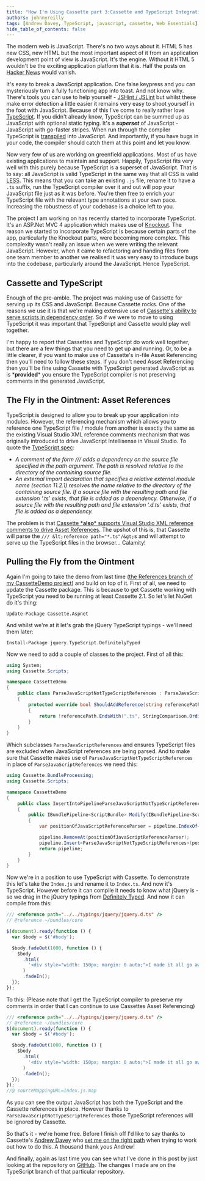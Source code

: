 ```yaml
---
title: "How I'm Using Cassette part 3:Cassette and TypeScript Integration"
authors: johnnyreilly
tags: [Andrew Davey, TypeScript, javascript, cassette, Web Essentials]
hide_table_of_contents: false
---
```


The modern web is JavaScript. There's no two ways about it. HTML 5 has new CSS, new HTML but the most important aspect of it from an application development point of view is JavaScript. It's the engine. Without it HTML 5 wouldn't be the exciting application platform that it is. Half the posts on [Hacker News](https://news.ycombinator.com/) would vanish.

It's easy to break a JavaScript application. One false keypress and you can mysteriously turn a fully functioning app into toast. And not know why. There's tools you can use to help yourself - [JSHint / JSLint](../2012-04-23-jshint-customising-your-hurt-feelings/index.md) but whilst these make error detection a little easier it remains very easy to shoot yourself in the foot with JavaScript. Because of this I've come to really rather love [TypeScript](http://www.typescriptlang.org/). If you didn't already know, TypeScript can be summed up as JavaScript with optional static typing. It's a **_superset_** of JavaScript - JavaScript with go-faster stripes. When run through the compiler TypeScript is [transpiled](https://en.wikipedia.org/wiki/Source-to-source_compiler) into JavaScript. And importantly, if you have bugs in your code, the compiler should catch them at this point and let you know.

Now very few of us are working on greenfield applications. Most of us have existing applications to maintain and support. Happily, TypeScript fits very well with this purely because TypeScript is a superset of JavaScript. That is to say: all JavaScript is valid TypeScript in the same way that all CSS is valid [LESS](http://lesscss.org/). This means that you can take an existing `.js` file, rename it to have a `.ts` suffix, run the TypeScript compiler over it and out will pop your JavaScript file just as it was before. You're then free to enrich your TypeScript file with the relevant type annotations at your own pace. Increasing the robustness of your codebase is a choice left to you.

The project I am working on has recently started to incorporate TypeScript. It's an ASP.Net MVC 4 application which makes use of [Knockout](http://knockoutjs.com/). The reason we started to incorporate TypeScript is because certain parts of the app, particularly the Knockout parts, were becoming more complex. This complexity wasn't really an issue when we were writing the relevant JavaScript. However, when it came to refactoring and handing files from one team member to another we realised it was very easy to introduce bugs into the codebase, particularly around the JavaScript. Hence TypeScript.

## Cassette and TypeScript

Enough of the pre-amble. The project was making use of Cassette for serving up its CSS and JavaScript. Because Cassette rocks. One of the reasons we use it is that we're making extensive use of [Cassette's ability to serve scripts in dependency order](../2013-06-06-how-im-using-cassette-part-2/index.md). So if we were to move to using TypeScript it was important that TypeScript and Cassette would play well together.

I'm happy to report that Cassettes and TypeScript do work well together, but there are a few things that you need to get up and running. Or, to be a little clearer, if you want to make use of Cassette's in-file Asset Referencing then you'll need to follow these steps. If you don't need Asset Referencing then you'll be fine using Cassette with TypeScript generated JavaScript as is \***provided**\* you ensure the TypeScript compiler is not preserving comments in the generated JavaScript.

## The Fly in the Ointment: Asset References

TypeScript is designed to allow you to break up your application into modules. However, the referencing mechanism which allows you to reference one TypeScript file / module from another is exactly the same as the existing Visual Studio XML reference comments mechanism that was originally introduced to drive JavaScript Intellisense in Visual Studio. To quote the [TypeScript spec](http://www.typescriptlang.org/Content/TypeScript%20Language%20Specification.pdf):

- _A comment of the form /// <reference path="…"/> adds a dependency on the source file specified in the path argument. The path is resolved relative to the directory of the containing source file._
- _An external import declaration that specifies a relative external module name (section 11.2.1) resolves the name relative to the directory of the containing source file. If a source file with the resulting path and file extension ‘.ts’ exists, that file is added as a dependency. Otherwise, if a source file with the resulting path and file extension ‘.d.ts’ exists, that file is added as a dependency._

The problem is that [Cassette \***also**\* supports Visual Studio XML reference comments to drive Asset References](http://getcassette.net/documentation/v1/AssetReferences). The upshot of this is, that Cassette will parse the `/// &lt;reference path="*.ts"/&gt;`s and will attempt to serve up the TypeScript files in the browser... Calamity!

## Pulling the Fly from the Ointment

Again I'm going to take the demo from last time ([the References branch of my CassetteDemo project](https://github.com/johnnyreilly/CassetteDemo/tree/References)) and build on top of it. First of all, we need to update the Cassette package. This is because to get Cassette working with TypeScript you need to be running at least Cassette 2.1. So let's let NuGet do it's thing:

`Update-Package Cassette.Aspnet`

And whilst we're at it let's grab the jQuery TypeScript typings - we'll need them later:

`Install-Package jquery.TypeScript.DefinitelyTyped`

Now we need to add a couple of classes to the project. First of all this:

```cs
using System;
using Cassette.Scripts;

namespace CassetteDemo
{
    public class ParseJavaScriptNotTypeScriptReferences : ParseJavaScriptReferences
    {
        protected override bool ShouldAddReference(string referencePath)
        {
            return !referencePath.EndsWith(".ts", StringComparison.OrdinalIgnoreCase); // Will exclude TypeScript files from being served
        }
    }
}
```

Which subclasses `ParseJavaScriptReferences` and ensures TypeScript files are excluded when JavaScript references are being parsed. And to make sure that Cassette makes use of `ParseJavaScriptNotTypeScriptReferences` in place of `ParseJavaScriptReferences` we need this:

```cs
using Cassette.BundleProcessing;
using Cassette.Scripts;

namespace CassetteDemo
{
    public class InsertIntoPipelineParseJavaScriptNotTypeScriptReferences : IBundlePipelineModifier<ScriptBundle>
    {
        public IBundlePipeline<ScriptBundle> Modify(IBundlePipeline<ScriptBundle> pipeline)
        {
            var positionOfJavaScriptReferenceParser = pipeline.IndexOf<ParseJavaScriptReferences>();

            pipeline.RemoveAt(positionOfJavaScriptReferenceParser);
            pipeline.Insert<ParseJavaScriptNotTypeScriptReferences>(positionOfJavaScriptReferenceParser);
            return pipeline;
        }
    }
}
```

Now we're in a position to use TypeScript with Cassette. To demonstrate this let's take the `Index.js` and rename it to `Index.ts`. And now it's TypeScript. However before it can compile it needs to know what jQuery is - so we drag in the jQuery typings from [Definitely Typed](http://github.com/borisyankov/DefinitelyTyped). And now it can compile from this:

```ts
/// <reference path="../../typings/jquery/jquery.d.ts" />
// @reference ~/bundles/core

$(document).ready(function () {
  var $body = $('#body');

  $body.fadeOut(1000, function () {
    $body
      .html(
        '<div style="width: 150px; margin: 0 auto;">I made it all go away...</div>'
      )
      .fadeIn();
  });
});
```

To this: (Please note that I get the TypeScript compiler to preserve my comments in order that I can continue to use Cassettes Asset Referencing)

```js
/// <reference path="../../typings/jquery/jquery.d.ts" />
// @reference ~/bundles/core
$(document).ready(function () {
  var $body = $('#body');

  $body.fadeOut(1000, function () {
    $body
      .html(
        '<div style="width: 150px; margin: 0 auto;">I made it all go away...</div>'
      )
      .fadeIn();
  });
});
//@ sourceMappingURL=Index.js.map
```

As you can see the output JavaScript has both the TypeScript and the Cassette references in place. However thanks to `ParseJavaScriptNotTypeScriptReferences` those TypeScript references will be ignored by Cassette.

So that's it - we're home free. Before I finish off I'd like to say thanks to Cassette's [Andrew Davey](http://twitter.com/andrewdavey) who [set me on the right path](https://groups.google.com/forum/?fromgroups=#!topic/cassette/SM3Rxh48D7Q) when trying to work out how to do this. A thousand thank yous Andrew!

And finally, again as last time you can see what I've done in this post by just looking at the repository on [GitHub](https://github.com/johnnyreilly/CassetteDemo/tree/TypeScript). The changes I made are on the TypeScript branch of that particular repository.
